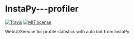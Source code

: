 # InstaPy---profiler

[![Travis](https://img.shields.io/travis/rust-lang/rust.svg)](https://travis-ci.org/konjaz/InstaPy---profiler)
[![MIT license](https://img.shields.io/badge/license-MIT-blue.svg)](https://github.com/konjaz/InstaPy---profiler/blob/master/LICENSE)

WebUI/Service for profile statistics with auto bot from InstaPy
